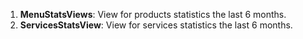 1. **MenuStatsViews**: View for products statistics the last 6 months.
2. **ServicesStatsView**: View for services statistics the last 6 months.
